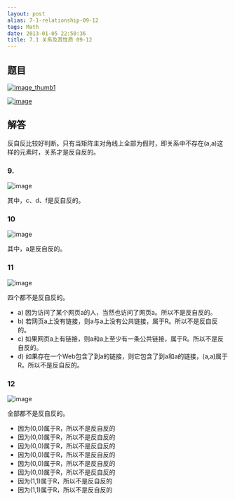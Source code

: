 ```yaml
---
layout: post
alias: 7-1-relationship-09-12
tags: Math
date: 2013-01-05 22:50:36
title: 7.1 关系及其性质 09-12
---
```


## 题目

[![image_thumb1](http://freewind.me/wp-content/uploads/2013/01/image_thumb1_thumb.png "image_thumb1")](http://freewind.me/wp-content/uploads/2013/01/image_thumb110.png)

[![image](http://freewind.me/wp-content/uploads/2013/01/image_thumb87.png "image")](http://freewind.me/wp-content/uploads/2013/01/image87.png)

## 解答

反自反比较好判断。只有当矩阵主对角线上全部为假时，即关系中不存在(a,a)这样的元素时，关系才是反自反的。

### 9.

![image](http://freewind.me/wp-content/uploads/2013/01/image_thumb80.png "image")

其中，c、d、f是反自反的。

### 10

![image](http://freewind.me/wp-content/uploads/2013/01/image_thumb81.png "image")

其中，a是反自反的。

### 11

![image](http://freewind.me/wp-content/uploads/2013/01/image_thumb82.png "image")

四个都不是反自反的。

*   a) 因为访问了某个网页a的人，当然也访问了网页a。所以不是反自反的。
*   b) 若网页a上没有链接，则a与a上没有公共链接，属于R。所以不是反自反的。
*   c) 如果网页a上有链接，则a和a上至少有一条公共链接，属于R。所以不是反自反的。
*   d) 如果存在一个Web包含了到a的链接，则它包含了到a和a的链接，(a,a)属于R。所以不是反自反的。

### 12

![image](http://freewind.me/wp-content/uploads/2013/01/image_thumb83.png "image")

全部都不是反自反的。

*   因为(0,0)属于R，所以不是反自反的
*   因为(0,0)属于R，所以不是反自反的
*   因为(0,0)属于R，所以不是反自反的
*   因为(0,0)属于R，所以不是反自反的
*   因为(0,0)属于R，所以不是反自反的
*   因为(0,0)属于R，所以不是反自反的
*   因为(1,1)属于R，所以不是反自反的
*   因为(1,1)属于R，所以不是反自反的

